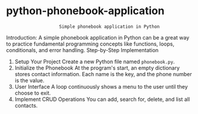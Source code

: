 # python-phonebook-application
                        Simple phonebook application in Python
Introduction:
A simple phonebook application in Python can be a great way to practice fundamental programming concepts like functions, loops, conditionals, and error handling. 
Step-by-Step Implementation
1. Setup Your Project
   Create a new Python file named `phonebook.py`.
2. Initialize the Phonebook
   At the program's start, an empty dictionary stores contact information. Each name is the key, and the phone number is the value.
3. User Interface
   A loop continuously shows a menu to the user until they choose to exit.
4. Implement CRUD Operations
   You can add, search for, delete, and list all contacts.
